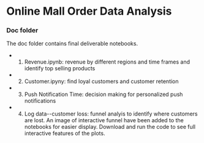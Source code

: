 # Online Mall Order Data Analysis
### Doc folder
The doc folder contains final deliverable notebooks. 

+ 1. Revenue.ipynb: revenue by different regions and time frames and identify top selling products
+ 2. Customer.ipyny: find loyal customers and customer retention
+ 3. Push Notification Time: decision making for personalized push notifications
+ 4. Log data--customer loss: funnel analyis to identify where customers are lost. An image of interactive funnel have been added to the notebooks for easier display. Download and run the code to see full interactive features of the plots.
